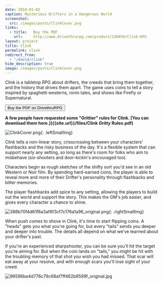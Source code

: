 ```yaml
---
date: 2018-01-02
caption: Mysterious Drifters in a Dangerous World
screenshot:
  src: /images/posts/ClinkCover.png
links: 
  - title:   Buy the PDF
    url:     http://www.drivethrurpg.com/product/236659/Clink-RPG
layout: project
title: Clink
permalink: clink
redirect_from:
  - "/david/clink"
hide_description: true
image: /images/posts/ClinkCover.png
---
```


Clink is a tabletop RPG about drifters, the creeds that bring them together, and the history that drives them apart. The game uses coins to tell a story inspired by spaghetti westerns, ronin tales, and shows like Firefly or Supernatural. 

<div class="row">
  <div class="col-md-6 col-6 tightSpacing buttonWrapper"><button class="btn btn-primary btn-lg" onclick="location.href='http://www.drivethrurpg.com/product/236659/Clink-RPG'" type="button">
  Buy the PDF on DrivethruRPG</button></div>
</div>

**A few people have requested some "Grittier" rules for Clink. [You can download them here.]({{site.url}}/files/Clink _Gritty_ Rules.pdf)**

![ClinkCover.png]({{site.url}}/images/posts/ClinkCover.png){: .leftSmallImg}

Clink tells a non-linear story, crisscrossing between your characters' flashbacks and the risky business of the day. It's a flexible system that can support nearly any setting, so long as there's room for folks who aim to misbehave (six-shooters and door-kickin's encouraged too).

Characters begin as rough sketches of the shifty sort you'd see in an old Western or Noir film. By spending hard-earned coins, the player is able to reveal more and more of their Drifter's personality through flashbacks and bitter memories.

The player flashbacks add spice to any setting, allowing the players to build out the world and support the story. This makes the GM's job easier, and gives every character a chance to shine.

![388b70f4d61f8a3af6f3cf7c176a1a96_original.png]({{site.url}}/images/posts/388b70f4d61f8a3af6f3cf7c176a1a96_original.png){: .rightSmallImg}

When push comes to shove in Clink, it's time to start flipping coins. A "heads" gets you what you're going for, but every "tails" sends you deeper and deeper into trouble. The details all depend on what we've learned about your drifter's past.

If you're an experienced sharpshooter, you can be sure you'll hit the target you're aiming for. But when the coin lands on "tails," you might be hit with the troubling memory of that shot you wish you had missed. That scar will eat away at your resolve, and with enough scars you'll lose sight of your creed.

![96596be4d776c79c68af7ff462b9599f_original.jpg]({{site.url}}/images/posts/96596be4d776c79c68af7ff462b9599f_original.jpg)